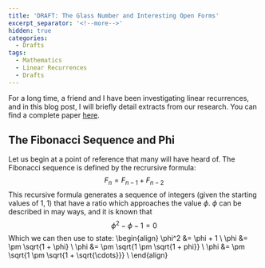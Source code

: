 ```yaml
---
title: 'DRAFT: The Glass Number and Interesting Open Forms'
excerpt_separator: '<!--more-->'
hidden: true
categories:
  - Drafts
tags:
  - Mathematics
  - Linear Recurrences
  - Drafts
---
```


For a long time, a friend and I have been investigating linear recurrences, and in this blog post, I will briefly detail extracts from our research. You can find a complete paper [here](https://www.overleaf.com/read/rxxktbhpdrdt).

<!--more-->

## The Fibonacci Sequence and Phi

Let us begin at a point of reference that many will have heard of. The Fibonacci sequence is defined by the recrursive formula:
$$F_n = F_{n-1} + F_{n-2}$$
This recursive formula generates a sequence of integers (given the starting values of $1, 1$) that have a ratio which approaches the value $\phi$. $\phi$ can be described in may ways, and it is known that
$$\phi^2 - \phi - 1 = 0$$
Which we can then use to state:
\begin{align}
\phi^2 &= \phi + 1 \\
\phi &= \pm \sqrt{1 + \phi} \\
\phi &= \pm \sqrt{1 \pm \sqrt{1 + phi}} \\
\phi &= \pm \sqrt{1 \pm \sqrt{1 + \sqrt{\cdots}}} \\
\end{align}
